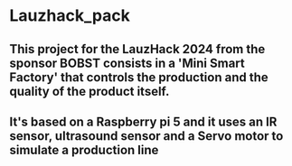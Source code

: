 # Lauzhack_pack

## This project for the LauzHack 2024 from the sponsor BOBST consists in a 'Mini Smart Factory' that controls the production and the quality of the product itself.

## It's based on a Raspberry pi 5 and it uses an IR sensor, ultrasound sensor and a Servo motor to simulate a production line
